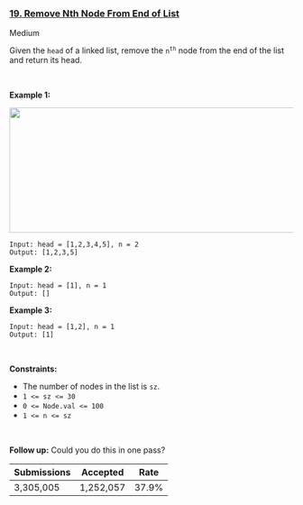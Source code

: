 ### [19. Remove Nth Node From End of List](https://leetcode.com/problems/remove-nth-node-from-end-of-list)

Medium

Given the `` head `` of a linked list, remove the <code>n<sup>th</sup></code> node from the end of the list and return its head.

 

__Example 1:__

<img alt="" src="https://assets.leetcode.com/uploads/2020/10/03/remove_ex1.jpg" style="width: 542px; height: 222px;"/>

```
Input: head = [1,2,3,4,5], n = 2
Output: [1,2,3,5]
```

__Example 2:__

```
Input: head = [1], n = 1
Output: []
```

__Example 3:__

```
Input: head = [1,2], n = 1
Output: [1]
```

 

__Constraints:__

*   The number of nodes in the list is `` sz ``.
*   `` 1 <= sz <= 30 ``
*   `` 0 <= Node.val <= 100 ``
*   `` 1 <= n <= sz ``

 

__Follow up:__ Could you do this in one pass?

| Submissions    | Accepted     | Rate   |
| -------------- | ------------ | ------ |
| 3,305,005 | 1,252,057 | 37.9% |